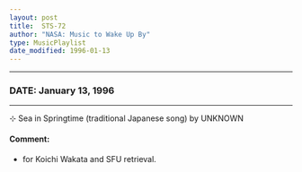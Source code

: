 ```yaml
---
layout: post
title:  STS-72
author: "NASA: Music to Wake Up By"
type: MusicPlaylist
date_modified: 1996-01-13
---
```


----
### DATE: January 13, 1996
----
⊹ Sea in Springtime (traditional Japanese song) by UNKNOWN

#### Comment:
* for Koichi Wakata and SFU retrieval.
